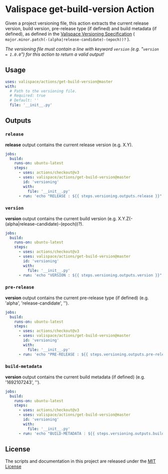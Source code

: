# Valispace get-build-version Action

Given a project versioning file, this action extracts the current release version, build version, pre-release type (if defined) and build metadata (if defined), as defined in the [Valispace Versioning Specification](https://valispace.atlassian.net/wiki/spaces/~62b97f79c9f2df7b608a092f/pages/2083324008/Valispace+Versioning+Specification) ( `major.minor.patch(-(alpha|release-candidate)-(epoch))?` ).

_The versioning file must contain a line with keyword `version` (e.g. "`version = 1.0.0`") for this action to return a valid output!_

## Usage

<!-- start usage -->
```yaml
uses: valispace/actions/get-build-version@master
with:
  # Path to the versioning file.
  # Required: true
  # Default: ''
  file: '__init__.py'
```
<!-- end usage -->

## Outputs

### `release`

**release** output contains the current release version (e.g. X.Y).

```yaml
jobs:
  build:
    runs-on: ubuntu-latest
    steps:
      - uses: actions/checkout@v3
      - uses: valispace/actions/get-build-version@master
        id: 'versioning'
        with:
          file: '__init__.py'
      - run: 'echo "RELEASE : ${{ steps.versioning.outputs.release }}"'
```

### `version`

**version** output contains the current build version (e.g. X.Y.Z(-(alpha|release-candidate)-(epoch))?).

```yaml
jobs:
  build:
    runs-on: ubuntu-latest
    steps:
      - uses: actions/checkout@v3
      - uses: valispace/actions/get-build-version@master
        id: 'versioning'
        with:
          file: '__init__.py'
      - run: 'echo "VERSION : ${{ steps.versioning.outputs.version }}"'
```

### `pre-release`

**version** output contains the current pre-release type (if defined) (e.g. 'alpha', 'release-candidate', '').

```yaml
jobs:
  build:
    runs-on: ubuntu-latest
    steps:
      - uses: actions/checkout@v3
      - uses: valispace/actions/get-build-version@master
        id: 'versioning'
        with:
          file: '__init__.py'
      - run: 'echo "PRE-RELEASE : ${{ steps.versioning.outputs.pre-release }}"'
```

### `build-metadata`

**version** output contains the current build metadata (if defined) (e.g. '1692107243', '').

```yaml
jobs:
  build:
    runs-on: ubuntu-latest
    steps:
      - uses: actions/checkout@v3
      - uses: valispace/actions/get-build-version@master
        id: 'versioning'
        with:
          file: '__init__.py'
      - run: 'echo "BUILD-METADATA : ${{ steps.versioning.outputs.build-metadata }}"'
```

## License

The scripts and documentation in this project are released under the [MIT License](LICENSE)
